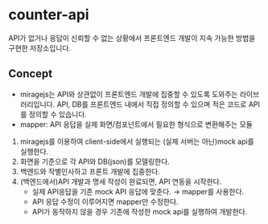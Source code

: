 # counter-api
API가 없거나 응답이 신뢰할 수 없는 상황에서 프론트엔드 개발이 지속 가능한 방법을 구현한 저장소입니다.


## Concept
- miragejs는 API와 상관없이 프론트엔드 개발에 집중할 수 있도록 도와주는 라이브러리입니다. API, DB를 프론트엔드 내에서 직접 정의할 수 있으며 적은 코드로 API를 정의할 수 있습니다.
- mapper: API 응답을 실제 화면/컴포넌트에서 필요한 형식으로 변환해주는 모듈

1. miragejs를 이용하여 client-side에서 실행되는 (실제 서버는 아닌)mock api를 실행한다.
2. 화면을 기준으로 각 API와 DB(json)를 모델링한다.
3. 백엔드와 작별인사하고 프론트 개발에 집중한다.
4. (백엔드에서)API 개발과 명세 작성이 완료되면, API 연동을 시작한다.
    - 실제 API응답을 기존 mock API 응답에 맞춘다. → mapper를 사용한다.
    - API 응답 수정이 이루어지면 mapper만 수정한다.
    - API가 동작하지 않을 경우 기존에 작성한 mock api를 실행하여 개발한다.
